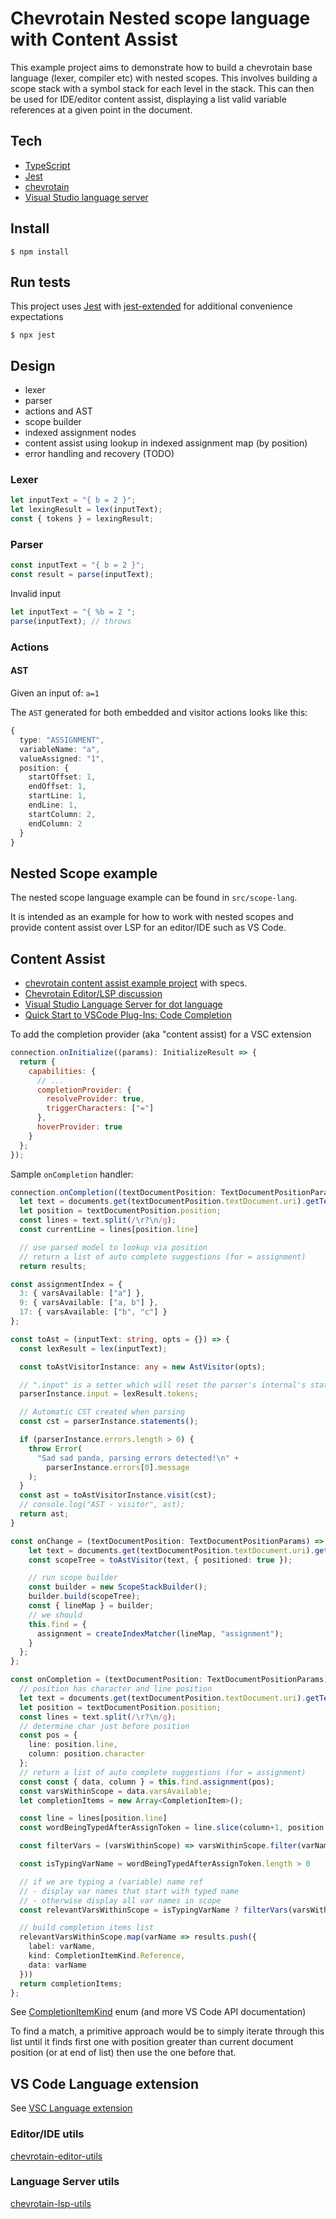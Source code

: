 # Chevrotain Nested scope language with Content Assist

This example project aims to demonstrate how to build a chevrotain base language (lexer, compiler etc) with nested scopes. This involves building a scope stack with a symbol stack for each level in the stack. This can then be used for IDE/editor content assist, displaying a list valid variable references at a given point in the document.

## Tech

- [TypeScript](https://www.typescriptlang.org/)
- [Jest](jestjs.io)
- [chevrotain](https://sap.github.io/chevrotain)
- [Visual Studio language server](https://docs.microsoft.com/en-us/visualstudio/extensibility/language-server-protocol?view=vs-2019)

## Install

`$ npm install`

## Run tests

This project uses [Jest](jestjs.io) with [jest-extended](https://github.com/jest-community/jest-extended) for additional convenience expectations

`$ npx jest`

## Design

- lexer
- parser
- actions and AST
- scope builder
- indexed assignment nodes
- content assist using lookup in indexed assignment map (by position)
- error handling and recovery (TODO)

### Lexer

```ts
let inputText = "{ b = 2 }";
let lexingResult = lex(inputText);
const { tokens } = lexingResult;
```

### Parser

```ts
const inputText = "{ b = 2 }";
const result = parse(inputText);
```

Invalid input

```ts
let inputText = "{ %b = 2 ";
parse(inputText); // throws
```

### Actions

#### AST

Given an input of: `a=1`

The `AST` generated for both embedded and visitor actions looks like this:

```ts
{
  type: "ASSIGNMENT",
  variableName: "a",
  valueAssigned: "1",
  position: {
    startOffset: 1,
    endOffset: 1,
    startLine: 1,
    endLine: 1,
    startColumn: 2,
    endColumn: 2
  }
}
```

## Nested Scope example

The nested scope language example can be found in `src/scope-lang`.

It is intended as an example for how to work with nested scopes and provide content assist over LSP for an editor/IDE such as VS Code.

## Content Assist

- [chevrotain content assist example project](https://github.com/SAP/chevrotain/tree/master/examples/parser/content_assist) with specs.
- [Chevrotain Editor/LSP discussion](https://github.com/SAP/chevrotain/issues/921#issuecomment-555581552)
- [Visual Studio Language Server for dot language](https://tomassetti.me/language-server-dot-visual-studio/)
- [Quick Start to VSCode Plug-Ins: Code Completion](https://medium.com/dataseries/quick-start-to-vscode-plug-ins-code-completion-408b95f5b5a6)

To add the completion provider (aka "content assist) for a VSC extension

```js
connection.onInitialize((params): InitializeResult => {
  return {
    capabilities: {
      // ...
      completionProvider: {
        resolveProvider: true,
        triggerCharacters: ["="]
      },
      hoverProvider: true
    }
  };
});
```

Sample `onCompletion` handler:

```ts
connection.onCompletion((textDocumentPosition: TextDocumentPositionParams): CompletionItem[] => {
  let text = documents.get(textDocumentPosition.textDocument.uri).getText();
  let position = textDocumentPosition.position;
  const lines = text.split(/\r?\n/g);
  const currentLine = lines[position.line]

  // use parsed model to lookup via position
  // return a list of auto complete suggestions (for = assignment)
  return results;
```

```ts
const assignmentIndex = {
  3: { varsAvailable: ["a"] },
  9: { varsAvailable: ["a, b"] },
  17: { varsAvailable: ["b", "c"] }
};
```

```ts
const toAst = (inputText: string, opts = {}) => {
  const lexResult = lex(inputText);

  const toAstVisitorInstance: any = new AstVisitor(opts);

  // ".input" is a setter which will reset the parser's internal's state.
  parserInstance.input = lexResult.tokens;

  // Automatic CST created when parsing
  const cst = parserInstance.statements();

  if (parserInstance.errors.length > 0) {
    throw Error(
      "Sad sad panda, parsing errors detected!\n" +
        parserInstance.errors[0].message
    );
  }
  const ast = toAstVisitorInstance.visit(cst);
  // console.log("AST - visitor", ast);
  return ast;
}

const onChange = (textDocumentPosition: TextDocumentPositionParams) => {
    let text = documents.get(textDocumentPosition.textDocument.uri).getText();
    const scopeTree = toAstVisitor(text, { positioned: true });

    // run scope builder
    const builder = new ScopeStackBuilder();
    builder.build(scopeTree);
    const { lineMap } = builder;
    // we should
    this.find = {
      assignment = createIndexMatcher(lineMap, "assignment");
    }
  };
};

const onCompletion = (textDocumentPosition: TextDocumentPositionParams): CompletionItem[] => {
  // position has character and line position
  let text = documents.get(textDocumentPosition.textDocument.uri).getText();
  let position = textDocumentPosition.position;
  const lines = text.split(/\r?\n/g);
  // determine char just before position
  const pos = {
    line: position.line,
    column: position.character
  };
  // return a list of auto complete suggestions (for = assignment)
  const const { data, column } = this.find.assignment(pos);
  const varsWithinScope = data.varsAvailable;
  let completionItems = new Array<CompletionItem>();

  const line = lines[position.line]
  const wordBeingTypedAfterAssignToken = line.slice(column+1, position.character).trim()

  const filterVars = (varsWithinScope) => varsWithinScope.filter(varName => varName.startsWith(wordBeingTypedAfterAssignToken))

  const isTypingVarName = wordBeingTypedAfterAssignToken.length > 0

  // if we are typing a (variable) name ref
  // - display var names that start with typed name
  // - otherwise display all var names in scope
  const relevantVarsWithinScope = isTypingVarName ? filterVars(varsWithinScope) : varsWithinScope

  // build completion items list
  relevantVarsWithinScope.map(varName => results.push({
    label: varName,
    kind: CompletionItemKind.Reference,
    data: varName
  }))
  return completionItems;
};
```

See [CompletionItemKind](https://docs.microsoft.com/en-us/dotnet/api/microsoft.visualstudio.languageserver.protocol.completionitemkind?view=visualstudiosdk-2019) enum (and more VS Code API documentation)

To find a match, a primitive approach would be to simply iterate through this list until it finds first one with position greater than current document position (or at end of list) then use the one before that.

## VS Code Language extension

See [VSC Language extension](./VSC-lang-extension.md)

### Editor/IDE utils

[chevrotain-editor-utils](https://github.com/kristianmandrup/chevrotain-editor-utils)

### Language Server utils

[chevrotain-lsp-utils](https://github.com/kristianmandrup/chevrotain-lsp-utils)
